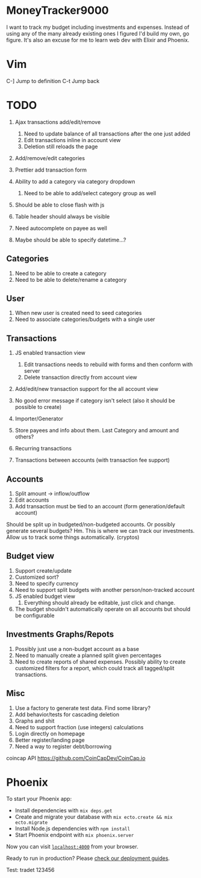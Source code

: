 # MoneyTracker9000

I want to track my budget including investments and expenses. Instead of using any of the many already existing ones I figured I'd build my own, go figure. It's also an excuse for me to learn web dev with Elixir and Phoenix.

# Vim

C-]     Jump to definition
C-t     Jump back

# TODO
1. Ajax transactions add/edit/remove
    1. Need to update balance of all transactions after the one just added
    1. Edit transactions inline in account view
    1. Deletion still reloads the page
1. Add/remove/edit categories

1. Prettier add transaction form
1. Ability to add a category via category dropdown
    1. Need to be able to add/select category group as well
1. Should be able to close flash with js
1. Table header should always be visible
1. Need autocomplete on payee as well

1. Maybe should be able to specify datetime...?

## Categories
1. Need to be able to create a category
1. Need to be able to delete/rename a category

## User
1. When new user is created need to seed categories
1. Need to associate categories/budgets with a single user

## Transactions
1. JS enabled transaction view
    1. Edit transactions needs to rebuild with forms and then conform with server
    1. Delete transaction directly from account view
1. Add/edit/new transaction support for the all account view

1. No good error message if category isn't select (also it should be possible to create)
1. Importer/Generator
1. Store payees and info about them. Last Category and amount and others?
1. Recurring transactions
1. Transactions between accounts (with transaction fee support)

## Accounts
1. Split amount -> inflow/outflow
1. Edit accounts
1. Add transaction must be tied to an account (form generation/default account)

Should be split up in budgeted/non-budgeted accounts. Or possibly generate several budgets? Hm.
This is where we can track our investments.
Allow us to track some things automatically. (cryptos)

## Budget view
1. Support create/update
1. Customized sort?
1. Need to specify currency
1. Need to support split budgets with another person/non-tracked account
1. JS enabled budget view
    1. Everything should already be editable, just click and change.
1. The budget shouldn't automatically operate on all accounts but should be configurable

## Investments Graphs/Repots
1. Possibly just use a non-budget account as a base
1. Need to manually create a planned split given percentages
1. Need to create reports of shared expenses.
    Possibly ability to create customized filters for a report, which could track all tagged/split transactions.

## Misc
1. Use a factory to generate test data. Find some library?
1. Add behavior/tests for cascading deletion
1. Graphs and shit
1. Need to support fraction (use integers) calculations
1. Login directly on homepage
1. Better register/landing page
1. Need a way to register debt/borrowing

coincap API <https://github.com/CoinCapDev/CoinCap.io>

# Phoenix

To start your Phoenix app:

  * Install dependencies with `mix deps.get`
  * Create and migrate your database with `mix ecto.create && mix ecto.migrate`
  * Install Node.js dependencies with `npm install`
  * Start Phoenix endpoint with `mix phoenix.server`

Now you can visit [`localhost:4000`](http://localhost:4000) from your browser.

Ready to run in production? Please [check our deployment guides](http://www.phoenixframework.org/docs/deployment).

Test: tradet 123456

